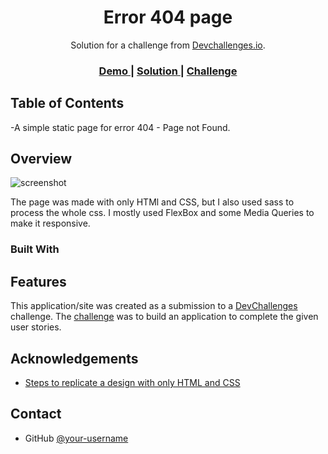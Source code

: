 <!-- Please update value in the {}  -->

<h1 align="center">Error 404 page</h1>

<div align="center">
   Solution for a challenge from  <a href="http://devchallenges.io" target="_blank">Devchallenges.io</a>.
</div>

<div align="center">
  <h3>
    <a href="https://mirelaoliveir.github.io/Dev-Challenge---Error404/">
      Demo
    </a>
    <span> | </span>
    <a href="https://github.com/MirelaOliveir/Dev-Challenge---Error404">
      Solution
    </a>
    <span> | </span>
    <a href="https://devchallenges.io/challenges/wBunSb7FPrIepJZAg0sY">
      Challenge
    </a>
  </h3>
</div>

<!-- TABLE OF CONTENTS -->

## Table of Contents

-A simple static page for error 404 - Page not Found.

<!-- OVERVIEW -->

## Overview

![screenshot](https://print.png)

The page was made with only HTMl and CSS, but I also used sass to process the whole css. I mostly used FlexBox and some Media Queries to make it responsive.

### Built With

<!-- This section should list any major frameworks that you built your project using. Here are a few examples.-->



## Features

<!-- List the features of your application or follow the template. Don't share the figma file here :) -->

This application/site was created as a submission to a [DevChallenges](https://devchallenges.io/challenges) challenge. The [challenge](https://devchallenges.io/challenges/wBunSb7FPrIepJZAg0sY) was to build an application to complete the given user stories.


## Acknowledgements

<!-- This section should list any articles or add-ons/plugins that helps you to complete the project. This is optional but it will help you in the future. For exmpale -->

- [Steps to replicate a design with only HTML and CSS](https://devchallenges-blogs.web.app/how-to-replicate-design/)

## Contact

- GitHub [@your-username](https://github.com/MirelaOliveir)

